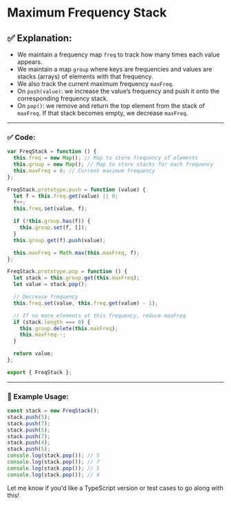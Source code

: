 # Maximum Frequency Stack

## ✅ Explanation:

- We maintain a frequency map `freq` to track how many times each value appears.
- We maintain a map `group` where keys are frequencies and values are stacks (arrays) of elements with that frequency.
- We also track the current maximum frequency `maxFreq`.
- On `push(value)`: we increase the value’s frequency and push it onto the corresponding frequency stack.
- On `pop()`: we remove and return the top element from the stack of `maxFreq`. If that stack becomes empty, we decrease `maxFreq`.

---

### ✅ Code:

```js
var FreqStack = function () {
  this.freq = new Map(); // Map to store frequency of elements
  this.group = new Map(); // Map to store stacks for each frequency
  this.maxFreq = 0; // Current maximum frequency
};

FreqStack.prototype.push = function (value) {
  let f = this.freq.get(value) || 0;
  f++;
  this.freq.set(value, f);

  if (!this.group.has(f)) {
    this.group.set(f, []);
  }
  this.group.get(f).push(value);

  this.maxFreq = Math.max(this.maxFreq, f);
};

FreqStack.prototype.pop = function () {
  let stack = this.group.get(this.maxFreq);
  let value = stack.pop();

  // Decrease frequency
  this.freq.set(value, this.freq.get(value) - 1);

  // If no more elements at this frequency, reduce maxFreq
  if (stack.length === 0) {
    this.group.delete(this.maxFreq);
    this.maxFreq--;
  }

  return value;
};

export { FreqStack };
```

---

### 🔁 Example Usage:

```js
const stack = new FreqStack();
stack.push(5);
stack.push(7);
stack.push(5);
stack.push(7);
stack.push(4);
stack.push(5);
console.log(stack.pop()); // 5
console.log(stack.pop()); // 7
console.log(stack.pop()); // 5
console.log(stack.pop()); // 4
```

Let me know if you'd like a TypeScript version or test cases to go along with this!
